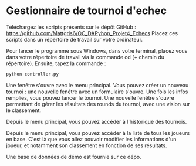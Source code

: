 # Gestionnaire de tournoi d'echec
Téléchargez les scripts présents sur le dépôt GitHub : https://github.com/Mattgris6/OC_DAPyhon_Projet4_Echecs
Placez ces scripts dans un répertoire de travail sur votre ordinateur.

Pour lancer le programme sous Windows, dans votre terminal, placez vous dans votre répertoire de travail via la commande cd (+ chemin du répertoire).
Ensuite, tapez la commande :


```sh
python controller.py
```

Une fenêtre s'ouvre avec le menu principal.
Vous pouvez créer un nouveau tournoi : une nouvelle fenêtre avec un formulaire s'ouvre.
Une fois les infos remplies, vous pouvez lancer le tournoi.
Une nouvelle fenêtre s'ouvre permettant de gérer les résultats des rounds du tournoi, avec une vision sur le classement.

Depuis le menu principal, vous pouvez accéder à l'historique des tournois.

Depuis le menu principal, vous pouvez accéder à la liste de tous les joueurs en base.
C'est là que vous allez pouvoir modifier les informations d'un joueur, et notamment son classement en fonction de ses résultats.

Une base de données de démo est fournie sur ce dépo.

